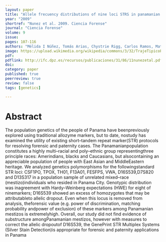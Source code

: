 ```yaml
---
layout: paper
title: "Allele frecuency distributions of nine loci STRS in panamanian mestizos"
year: "2009"
shortref: "Nunez et al. 2009. Ciencia Forense"
journal: "Ciencia Forense"
volume: 9
issue:
pages: 107-116
authors: "Mélida I Núñez, Tomás Arias, Chystrie Rigg, Carlos Ramos, Matthew J Miller"
image: https://upload.wikimedia.org/wikipedia/commons/3/32/TrajeTipicoPanama.JPG
pdf:
pdflink: http://ifc.dpz.es/recursos/publicaciones/31/86/11nunezetal.pdf
doi:
category: paper
published: true
peerreview: true
review: false
tags: [genetics]

---
```


# Abstract

The population genetics of the people of Panama have beenpreviously explored using traditional allozyme markers, but to date, nostudy has examined the utility of existing short–tandem repeat marker(STR) protocols for resolving forensic and paternity cases. The Panamanianpopulation constitutes a highly multi–racial and poly–ethnic group representingthree principle races: Amerindians, blacks and Caucasians, but alsocontaining an appreciable population of people with East Asian and MiddleEastern heritage. We analyzed genetics polymorphisms for the followingstandard STR loci: CSF1PO, TPOX, TH01, F13A01, FESFPS, VWA, D16S539,D7S820 and D13S317 in a population sample of unrelated mixed–race (mestizo)individuals who resided in Panama City. Genotypic distribution was inagreement with Hardy–Weinberg expectations (HWE) for eight of ninemarkers; D16S539 showed an excess of homozygotes that may be attributableto allelic dropout. Even when this locus is removed from analysis, theforensic value (e.g. power of discrimination, matching probability andpower of exclusion) of these markers among Panamanian mestizos is extremelyhigh. Overall, our study did not find evidence of substructure amongPanamanian mestizos, however with measures to correct the allelic dropoutof D16S539, the GenePrint STR Multiplex Systems (Silver Stain Detection)is appropriate for forensic and paternity applications in Panama
